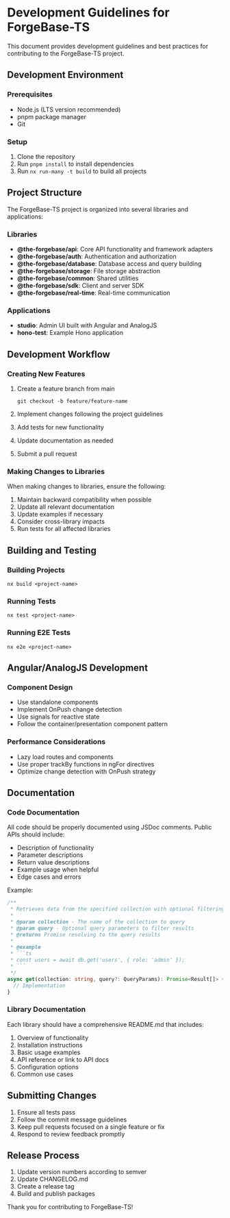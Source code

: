 # Development Guidelines for ForgeBase-TS

This document provides development guidelines and best practices for contributing to the ForgeBase-TS project.

## Development Environment

### Prerequisites

- Node.js (LTS version recommended)
- pnpm package manager
- Git

### Setup

1. Clone the repository
2. Run `pnpm install` to install dependencies
3. Run `nx run-many -t build` to build all projects

## Project Structure

The ForgeBase-TS project is organized into several libraries and applications:

### Libraries

- **@the-forgebase/api**: Core API functionality and framework adapters
- **@the-forgebase/auth**: Authentication and authorization
- **@the-forgebase/database**: Database access and query building
- **@the-forgebase/storage**: File storage abstraction
- **@the-forgebase/common**: Shared utilities
- **@the-forgebase/sdk**: Client and server SDK
- **@the-forgebase/real-time**: Real-time communication

### Applications

- **studio**: Admin UI built with Angular and AnalogJS
- **hono-test**: Example Hono application

## Development Workflow

### Creating New Features

1. Create a feature branch from main

   ```
   git checkout -b feature/feature-name
   ```

2. Implement changes following the project guidelines
3. Add tests for new functionality
4. Update documentation as needed
5. Submit a pull request

### Making Changes to Libraries

When making changes to libraries, ensure the following:

1. Maintain backward compatibility when possible
2. Update all relevant documentation
3. Update examples if necessary
4. Consider cross-library impacts
5. Run tests for all affected libraries

## Building and Testing

### Building Projects

```
nx build <project-name>
```

### Running Tests

```
nx test <project-name>
```

### Running E2E Tests

```
nx e2e <project-name>
```

## Angular/AnalogJS Development

### Component Design

- Use standalone components
- Implement OnPush change detection
- Use signals for reactive state
- Follow the container/presentation component pattern

### Performance Considerations

- Lazy load routes and components
- Use proper trackBy functions in ngFor directives
- Optimize change detection with OnPush strategy

## Documentation

### Code Documentation

All code should be properly documented using JSDoc comments. Public APIs should include:

- Description of functionality
- Parameter descriptions
- Return value descriptions
- Example usage when helpful
- Edge cases and errors

Example:

````typescript
/**
 * Retrieves data from the specified collection with optional filtering
 *
 * @param collection - The name of the collection to query
 * @param query - Optional query parameters to filter results
 * @returns Promise resolving to the query results
 *
 * @example
 * ```ts
 * const users = await db.get('users', { role: 'admin' });
 * ```
 */
async get(collection: string, query?: QueryParams): Promise<Result[]> {
  // Implementation
}
````

### Library Documentation

Each library should have a comprehensive README.md that includes:

1. Overview of functionality
2. Installation instructions
3. Basic usage examples
4. API reference or link to API docs
5. Configuration options
6. Common use cases

## Submitting Changes

1. Ensure all tests pass
2. Follow the commit message guidelines
3. Keep pull requests focused on a single feature or fix
4. Respond to review feedback promptly

## Release Process

1. Update version numbers according to semver
2. Update CHANGELOG.md
3. Create a release tag
4. Build and publish packages

Thank you for contributing to ForgeBase-TS!
